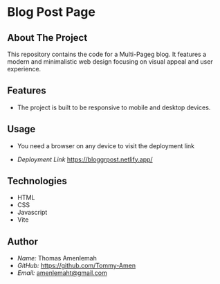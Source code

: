 # Blog Post Page

## About The Project

This repository contains the code for a Multi-Pageg blog. 
It features a modern and minimalistic web design focusing on visual appeal and user experience.

## Features

- The project is built to be responsive to mobile and desktop devices.

## Usage

- You need a browser on any device to visit the
  deployment link

- _Deployment Link_
  <https://bloggrpost.netlify.app/>

## Technologies

- HTML
- CSS
- Javascript
- Vite

## Author

- _Name:_ Thomas Amenlemah
- _GitHub:_ <https://github.com/Tommy-Amen>
- _Email:_ amenlemaht@gmail.com
